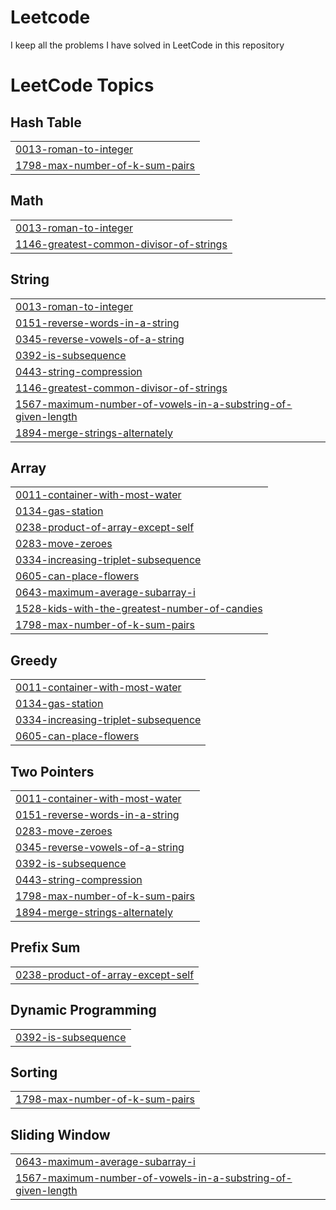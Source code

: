 # Leetcode 

I keep all the problems I have solved in LeetCode in this repository 

<!---LeetCode Topics Start-->
# LeetCode Topics
## Hash Table
|  |
| ------- |
| [0013-roman-to-integer](https://github.com/ansemin/Leetcode/tree/master/0013-roman-to-integer) |
| [1798-max-number-of-k-sum-pairs](https://github.com/ansemin/Leetcode/tree/master/1798-max-number-of-k-sum-pairs) |
## Math
|  |
| ------- |
| [0013-roman-to-integer](https://github.com/ansemin/Leetcode/tree/master/0013-roman-to-integer) |
| [1146-greatest-common-divisor-of-strings](https://github.com/ansemin/Leetcode/tree/master/1146-greatest-common-divisor-of-strings) |
## String
|  |
| ------- |
| [0013-roman-to-integer](https://github.com/ansemin/Leetcode/tree/master/0013-roman-to-integer) |
| [0151-reverse-words-in-a-string](https://github.com/ansemin/Leetcode/tree/master/0151-reverse-words-in-a-string) |
| [0345-reverse-vowels-of-a-string](https://github.com/ansemin/Leetcode/tree/master/0345-reverse-vowels-of-a-string) |
| [0392-is-subsequence](https://github.com/ansemin/Leetcode/tree/master/0392-is-subsequence) |
| [0443-string-compression](https://github.com/ansemin/Leetcode/tree/master/0443-string-compression) |
| [1146-greatest-common-divisor-of-strings](https://github.com/ansemin/Leetcode/tree/master/1146-greatest-common-divisor-of-strings) |
| [1567-maximum-number-of-vowels-in-a-substring-of-given-length](https://github.com/ansemin/Leetcode/tree/master/1567-maximum-number-of-vowels-in-a-substring-of-given-length) |
| [1894-merge-strings-alternately](https://github.com/ansemin/Leetcode/tree/master/1894-merge-strings-alternately) |
## Array
|  |
| ------- |
| [0011-container-with-most-water](https://github.com/ansemin/Leetcode/tree/master/0011-container-with-most-water) |
| [0134-gas-station](https://github.com/ansemin/Leetcode/tree/master/0134-gas-station) |
| [0238-product-of-array-except-self](https://github.com/ansemin/Leetcode/tree/master/0238-product-of-array-except-self) |
| [0283-move-zeroes](https://github.com/ansemin/Leetcode/tree/master/0283-move-zeroes) |
| [0334-increasing-triplet-subsequence](https://github.com/ansemin/Leetcode/tree/master/0334-increasing-triplet-subsequence) |
| [0605-can-place-flowers](https://github.com/ansemin/Leetcode/tree/master/0605-can-place-flowers) |
| [0643-maximum-average-subarray-i](https://github.com/ansemin/Leetcode/tree/master/0643-maximum-average-subarray-i) |
| [1528-kids-with-the-greatest-number-of-candies](https://github.com/ansemin/Leetcode/tree/master/1528-kids-with-the-greatest-number-of-candies) |
| [1798-max-number-of-k-sum-pairs](https://github.com/ansemin/Leetcode/tree/master/1798-max-number-of-k-sum-pairs) |
## Greedy
|  |
| ------- |
| [0011-container-with-most-water](https://github.com/ansemin/Leetcode/tree/master/0011-container-with-most-water) |
| [0134-gas-station](https://github.com/ansemin/Leetcode/tree/master/0134-gas-station) |
| [0334-increasing-triplet-subsequence](https://github.com/ansemin/Leetcode/tree/master/0334-increasing-triplet-subsequence) |
| [0605-can-place-flowers](https://github.com/ansemin/Leetcode/tree/master/0605-can-place-flowers) |
## Two Pointers
|  |
| ------- |
| [0011-container-with-most-water](https://github.com/ansemin/Leetcode/tree/master/0011-container-with-most-water) |
| [0151-reverse-words-in-a-string](https://github.com/ansemin/Leetcode/tree/master/0151-reverse-words-in-a-string) |
| [0283-move-zeroes](https://github.com/ansemin/Leetcode/tree/master/0283-move-zeroes) |
| [0345-reverse-vowels-of-a-string](https://github.com/ansemin/Leetcode/tree/master/0345-reverse-vowels-of-a-string) |
| [0392-is-subsequence](https://github.com/ansemin/Leetcode/tree/master/0392-is-subsequence) |
| [0443-string-compression](https://github.com/ansemin/Leetcode/tree/master/0443-string-compression) |
| [1798-max-number-of-k-sum-pairs](https://github.com/ansemin/Leetcode/tree/master/1798-max-number-of-k-sum-pairs) |
| [1894-merge-strings-alternately](https://github.com/ansemin/Leetcode/tree/master/1894-merge-strings-alternately) |
## Prefix Sum
|  |
| ------- |
| [0238-product-of-array-except-self](https://github.com/ansemin/Leetcode/tree/master/0238-product-of-array-except-self) |
## Dynamic Programming
|  |
| ------- |
| [0392-is-subsequence](https://github.com/ansemin/Leetcode/tree/master/0392-is-subsequence) |
## Sorting
|  |
| ------- |
| [1798-max-number-of-k-sum-pairs](https://github.com/ansemin/Leetcode/tree/master/1798-max-number-of-k-sum-pairs) |
## Sliding Window
|  |
| ------- |
| [0643-maximum-average-subarray-i](https://github.com/ansemin/Leetcode/tree/master/0643-maximum-average-subarray-i) |
| [1567-maximum-number-of-vowels-in-a-substring-of-given-length](https://github.com/ansemin/Leetcode/tree/master/1567-maximum-number-of-vowels-in-a-substring-of-given-length) |
<!---LeetCode Topics End-->